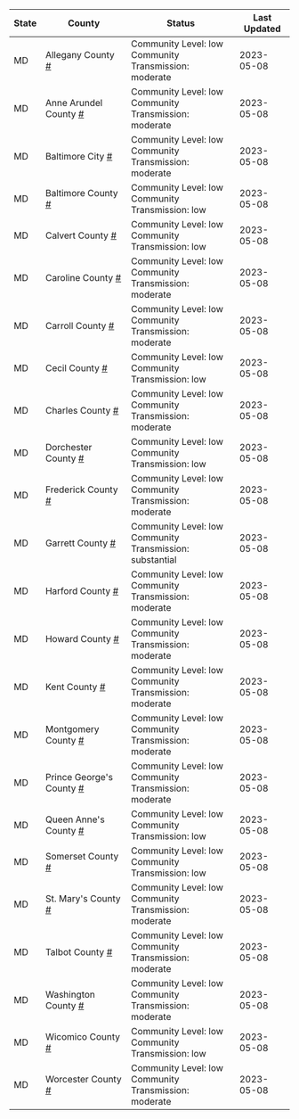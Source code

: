State | County | Status | Last Updated
--- | --- | --- | --- 
MD | Allegany County <a href="#allegany_county">#</a> | <a name="allegany_county"></a>Community Level: low<br/>Community Transmission: moderate | 2023-05-08
MD | Anne Arundel County <a href="#anne_arundel_county">#</a> | <a name="anne_arundel_county"></a>Community Level: low<br/>Community Transmission: moderate | 2023-05-08
MD | Baltimore City <a href="#baltimore_city">#</a> | <a name="baltimore_city"></a>Community Level: low<br/>Community Transmission: moderate | 2023-05-08
MD | Baltimore County <a href="#baltimore_county">#</a> | <a name="baltimore_county"></a>Community Level: low<br/>Community Transmission: low | 2023-05-08
MD | Calvert County <a href="#calvert_county">#</a> | <a name="calvert_county"></a>Community Level: low<br/>Community Transmission: low | 2023-05-08
MD | Caroline County <a href="#caroline_county">#</a> | <a name="caroline_county"></a>Community Level: low<br/>Community Transmission: moderate | 2023-05-08
MD | Carroll County <a href="#carroll_county">#</a> | <a name="carroll_county"></a>Community Level: low<br/>Community Transmission: moderate | 2023-05-08
MD | Cecil County <a href="#cecil_county">#</a> | <a name="cecil_county"></a>Community Level: low<br/>Community Transmission: low | 2023-05-08
MD | Charles County <a href="#charles_county">#</a> | <a name="charles_county"></a>Community Level: low<br/>Community Transmission: moderate | 2023-05-08
MD | Dorchester County <a href="#dorchester_county">#</a> | <a name="dorchester_county"></a>Community Level: low<br/>Community Transmission: low | 2023-05-08
MD | Frederick County <a href="#frederick_county">#</a> | <a name="frederick_county"></a>Community Level: low<br/>Community Transmission: moderate | 2023-05-08
MD | Garrett County <a href="#garrett_county">#</a> | <a name="garrett_county"></a>Community Level: low<br/>Community Transmission: substantial | 2023-05-08
MD | Harford County <a href="#harford_county">#</a> | <a name="harford_county"></a>Community Level: low<br/>Community Transmission: moderate | 2023-05-08
MD | Howard County <a href="#howard_county">#</a> | <a name="howard_county"></a>Community Level: low<br/>Community Transmission: moderate | 2023-05-08
MD | Kent County <a href="#kent_county">#</a> | <a name="kent_county"></a>Community Level: low<br/>Community Transmission: moderate | 2023-05-08
MD | Montgomery County <a href="#montgomery_county">#</a> | <a name="montgomery_county"></a>Community Level: low<br/>Community Transmission: moderate | 2023-05-08
MD | Prince George's County <a href="#prince_george's_county">#</a> | <a name="prince_george's_county"></a>Community Level: low<br/>Community Transmission: moderate | 2023-05-08
MD | Queen Anne's County <a href="#queen_anne's_county">#</a> | <a name="queen_anne's_county"></a>Community Level: low<br/>Community Transmission: low | 2023-05-08
MD | Somerset County <a href="#somerset_county">#</a> | <a name="somerset_county"></a>Community Level: low<br/>Community Transmission: low | 2023-05-08
MD | St. Mary's County <a href="#st._mary's_county">#</a> | <a name="st._mary's_county"></a>Community Level: low<br/>Community Transmission: moderate | 2023-05-08
MD | Talbot County <a href="#talbot_county">#</a> | <a name="talbot_county"></a>Community Level: low<br/>Community Transmission: moderate | 2023-05-08
MD | Washington County <a href="#washington_county">#</a> | <a name="washington_county"></a>Community Level: low<br/>Community Transmission: moderate | 2023-05-08
MD | Wicomico County <a href="#wicomico_county">#</a> | <a name="wicomico_county"></a>Community Level: low<br/>Community Transmission: low | 2023-05-08
MD | Worcester County <a href="#worcester_county">#</a> | <a name="worcester_county"></a>Community Level: low<br/>Community Transmission: moderate | 2023-05-08
